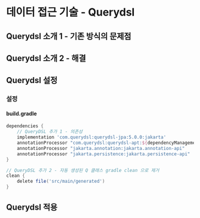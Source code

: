 # 데이터 접근 기술 - Querydsl

## Querydsl 소개 1 - 기존 방식의 문제점

## Querydsl 소개 2 - 해결

## Querydsl 설정

### 설정

#### build.gradle

```gradle
dependencies {
    // QueryDSL 추가 1 - 의존성
    implementation 'com.querydsl:querydsl-jpa:5.0.0:jakarta'
    annotationProcessor "com.querydsl:querydsl-apt:${dependencyManagement.importedProperties['querydsl.version']}:jakarta"
    annotationProcessor "jakarta.annotation:jakarta.annotation-api"
    annotationProcessor "jakarta.persistence:jakarta.persistence-api"
}

// QueryDSL 추가 2 - 자동 생성된 Q 클래스 gradle clean 으로 제거
clean {
    delete file('src/main/generated')
}
```

## Querydsl 적용
